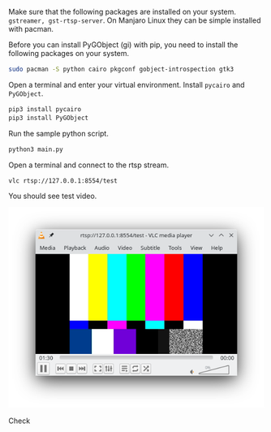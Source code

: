 
Make sure that the following packages are installed on your system. `gstreamer, gst-rtsp-server`.
On Manjaro Linux they can be simple installed with pacman.

Before you can install PyGObject (gi) with pip, you need to install the following packages on your system.
```bash
sudo pacman -S python cairo pkgconf gobject-introspection gtk3
```

Open a terminal and enter your virtual environment. Install `pycairo` and `PyGObject`.

```bash
pip3 install pycairo
pip3 install PyGObject
```

Run the sample python script.
```bash
python3 main.py
```

Open a terminal and connect to the rtsp stream.
```bash
vlc rtsp://127.0.0.1:8554/test
```

You should see test video.

![](Screenshot_vlc.png)

Check
